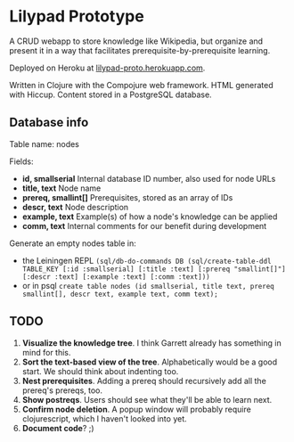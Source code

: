 Lilypad Prototype
=================

A CRUD webapp to store knowledge like Wikipedia, but organize and present it in a way that facilitates prerequisite-by-prerequisite learning.

Deployed on Heroku at 
[lilypad-proto.herokuapp.com](http://lilypad-proto.herokuapp.com).

Written in Clojure with the Compojure web framework.  HTML generated with Hiccup.  Content stored in a PostgreSQL database.

Database info
-------------

Table name: nodes

Fields:
* **id, smallserial** Internal database ID number, also used for node URLs
* **title, text** Node name
* **prereq, smallint[]** Prerequisites, stored as an array of IDs
* **descr, text** Node description
* **example, text** Example(s) of how a node's knowledge can be applied
* **comm, text** Internal comments for our benefit during development

Generate an empty nodes table in:
* the Leiningen REPL
  `(sql/db-do-commands DB (sql/create-table-ddl TABLE_KEY [:id :smallserial] [:title :text] [:prereq "smallint[]"] [:descr :text] [:example :text] [:comm :text]))`
* or in psql
  `create table nodes (id smallserial, title text, prereq smallint[], descr text, example text, comm text);`

TODO 
----

1.  **Visualize the knowledge tree**.  I think Garrett already has something in mind for this.
2.  **Sort the text-based view of the tree**.  Alphabetically would be a good start.  We should think about indenting too.
3.  **Nest prerequisites**.  Adding a prereq should recursively add all the prereq's prereqs, too.
4.  **Show postreqs**.  Users should see what they'll be able to learn next.
5.  **Confirm node deletion**.  A popup window will probably require clojurescript, which I haven't looked into yet.
6.  **Document code**?  ;)
